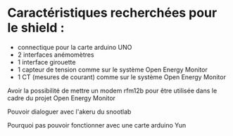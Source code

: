 Caractéristiques recherchées pour le shield :
=============================================

- connectique pour la carte arduino UNO
- 2 interfaces anémomètres
- 1 interface girouette
- 1 capteur de tension comme sur le système Open Energy Monitor
- 1 CT (mesures de courant) comme sur le système Open Energy Monitor

Avoir la possibilité de mettre un modem rfm12b pour être utilisée dans le cadre du projet Open Energy Monitor

Pouvoir dialoguer avec l'akeru du snootlab

Pourquoi pas pouvoir fonctionner avec une carte arduino Yun
